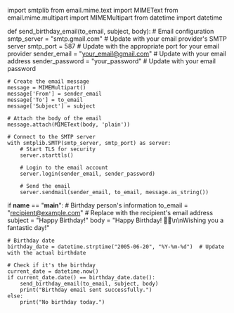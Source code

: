 import smtplib
from email.mime.text import MIMEText
from email.mime.multipart import MIMEMultipart
from datetime import datetime

def send_birthday_email(to_email, subject, body):
    # Email configuration
    smtp_server = "smtp.gmail.com"  # Update with your email provider's SMTP server
    smtp_port = 587  # Update with the appropriate port for your email provider
    sender_email = "your_email@gmail.com"  # Update with your email address
    sender_password = "your_password"  # Update with your email password

    # Create the email message
    message = MIMEMultipart()
    message['From'] = sender_email
    message['To'] = to_email
    message['Subject'] = subject

    # Attach the body of the email
    message.attach(MIMEText(body, 'plain'))

    # Connect to the SMTP server
    with smtplib.SMTP(smtp_server, smtp_port) as server:
        # Start TLS for security
        server.starttls()
        
        # Login to the email account
        server.login(sender_email, sender_password)
        
        # Send the email
        server.sendmail(sender_email, to_email, message.as_string())

if __name__ == "__main__":
    # Birthday person's information
    to_email = "recipient@example.com"  # Replace with the recipient's email address
    subject = "Happy Birthday!"
    body = "Happy Birthday! 🎉🎂\n\nWishing you a fantastic day!"

    # Birthday date
    birthday_date = datetime.strptime("2005-06-20", "%Y-%m-%d")  # Update with the actual birthdate

    # Check if it's the birthday
    current_date = datetime.now()
    if current_date.date() == birthday_date.date():
        send_birthday_email(to_email, subject, body)
        print("Birthday email sent successfully.")
    else:
        print("No birthday today.")

